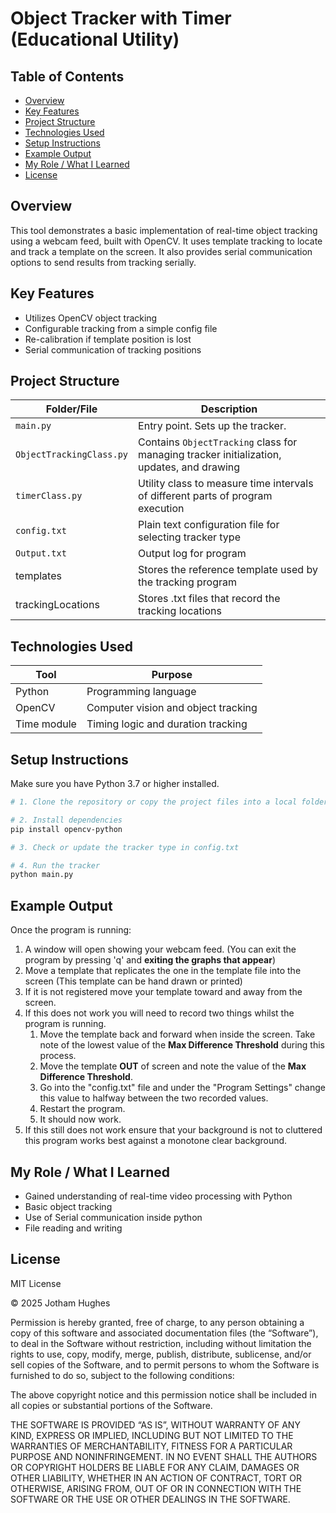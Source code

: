 # Object Tracker with Timer (Educational Utility)

## Table of Contents
- [Overview](#overview)
- [Key Features](#key-features)
- [Project Structure](#project-structure)
- [Technologies Used](#technologies-used)
- [Setup Instructions](#setup-instructions)
- [Example Output](#example-output)
- [My Role / What I Learned](#my-role--what-i-learned)
- [License](#license)

## Overview

This tool demonstrates a basic implementation of real-time object tracking using a webcam feed, built with OpenCV. It uses template tracking to locate and track a template on the screen. It also provides serial communication options to send results from tracking serially.

## Key Features

- Utilizes OpenCV object tracking
- Configurable tracking from a simple config file
- Re-calibration if template position is lost
- Serial communication of tracking positions

## Project Structure

| Folder/File              | Description                                                                               |
|--------------------------|-------------------------------------------------------------------------------------------|
| `main.py`                | Entry point. Sets up the tracker.                                                         |
| `ObjectTrackingClass.py` | Contains `ObjectTracking` class for managing tracker initialization, updates, and drawing |
| `timerClass.py`          | Utility class to measure time intervals of different parts of program execution           |
| `config.txt`             | Plain text configuration file for selecting tracker type                                  |
| `Output.txt`             | Output log for program                                                                    |
| templates                | Stores the reference template used by the tracking program                                |
| trackingLocations        | Stores .txt files that record the tracking locations                                      |
## Technologies Used

| Tool       | Purpose                    |
|------------|----------------------------|
| Python     | Programming language       |
| OpenCV     | Computer vision and object tracking |
| Time module | Timing logic and duration tracking |

## Setup Instructions

Make sure you have Python 3.7 or higher installed.

```bash
# 1. Clone the repository or copy the project files into a local folder

# 2. Install dependencies
pip install opencv-python

# 3. Check or update the tracker type in config.txt

# 4. Run the tracker
python main.py
```

## Example Output

Once the program is running:

1) A window will open showing your webcam feed. (You can exit the program by pressing 'q' and **exiting the graphs that appear**)
2) Move a template that replicates the one in the template file into the screen (This template can be hand drawn or printed)
3) If it is not registered move your template toward and away from the screen.
4) If this does not work you will need to record two things whilst the program is running.
   1) Move the template back and forward when inside the screen. Take note of the lowest value of the **Max Difference Threshold** during this process.
   2) Move the template **OUT** of screen and note the value of the **Max Difference Threshold**.
   3) Go into the "config.txt" file and under the "Program Settings" change this value to halfway between the two recorded values.
   4) Restart the program.
   5) It should now work.
5) If this still does not work ensure that your background is not to cluttered this program works best against a monotone clear background.

## My Role / What I Learned

- Gained understanding of real-time video processing with Python
- Basic object tracking
- Use of Serial communication inside python
- File reading and writing


## License

MIT License

© 2025 Jotham Hughes

Permission is hereby granted, free of charge, to any person obtaining a copy of this software and associated documentation files (the “Software”), to deal in the Software without restriction, including without limitation the rights to use, copy, modify, merge, publish, distribute, sublicense, and/or sell copies of the Software, and to permit persons to whom the Software is furnished to do so, subject to the following conditions:

The above copyright notice and this permission notice shall be included in all copies or substantial portions of the Software.

THE SOFTWARE IS PROVIDED “AS IS”, WITHOUT WARRANTY OF ANY KIND, EXPRESS OR IMPLIED, INCLUDING BUT NOT LIMITED TO THE WARRANTIES OF MERCHANTABILITY, FITNESS FOR A PARTICULAR PURPOSE AND NONINFRINGEMENT. IN NO EVENT SHALL THE AUTHORS OR COPYRIGHT HOLDERS BE LIABLE FOR ANY CLAIM, DAMAGES OR OTHER LIABILITY, WHETHER IN AN ACTION OF CONTRACT, TORT OR OTHERWISE, ARISING FROM, OUT OF OR IN CONNECTION WITH THE SOFTWARE OR THE USE OR OTHER DEALINGS IN THE SOFTWARE.
